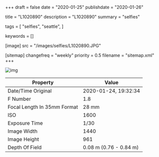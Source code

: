 +++
draft = false
date = "2020-01-25"
publishdate = "2020-01-26"

title = "L1020890"
description = "L1020890"
summary = "selfies"

tags = [
    "selfies",
    "seattle",
]

keywords = []

[image]
    src = "/images/selfies/L1020890.JPG"

[sitemap]
    changefreq = "weekly"
    priority = 0.5
    filename = "sitemap.xml"
+++


![img](/images/selfies/L1020890.JPG)

Property | Value
---------|------
Date/Time Original              | 2020-01-24, 19:32:34
F Number                        | 1.8
Focal Length In 35mm Format     | 28 mm
ISO                             | 1600
Exposure Time                   | 1/30
Image Width                     | 1440
Image Height                    | 961
Depth Of Field                  | 0.08 m (0.76 - 0.84 m)
